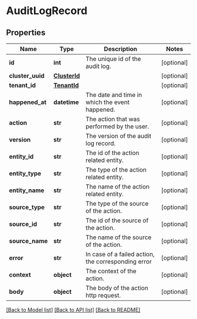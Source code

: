 # AuditLogRecord

## Properties
Name | Type | Description | Notes
------------ | ------------- | ------------- | -------------
**id** | **int** | The unique id of the audit log. | [optional] 
**cluster_uuid** | [**ClusterId**](ClusterId.md) |  | [optional] 
**tenant_id** | [**TenantId**](TenantId.md) |  | [optional] 
**happened_at** | **datetime** | The date and time in which the event happened. | [optional] 
**action** | **str** | The action that was performed by the user. | [optional] 
**version** | **str** | The version of the audit log record. | [optional] 
**entity_id** | **str** | The id of the action related entity. | [optional] 
**entity_type** | **str** | The type of the action related entity. | [optional] 
**entity_name** | **str** | The name of the action related entity. | [optional] 
**source_type** | **str** | The type of the source of the action. | [optional] 
**source_id** | **str** | The id of the source of the action. | [optional] 
**source_name** | **str** | The name of the source of the action. | [optional] 
**error** | **str** | In case of a failed action, the corresponding error | [optional] 
**context** | **object** | The context of the action. | [optional] 
**body** | **object** | The body of the action http request. | [optional] 

[[Back to Model list]](../README.md#documentation-for-models) [[Back to API list]](../README.md#documentation-for-api-endpoints) [[Back to README]](../README.md)

